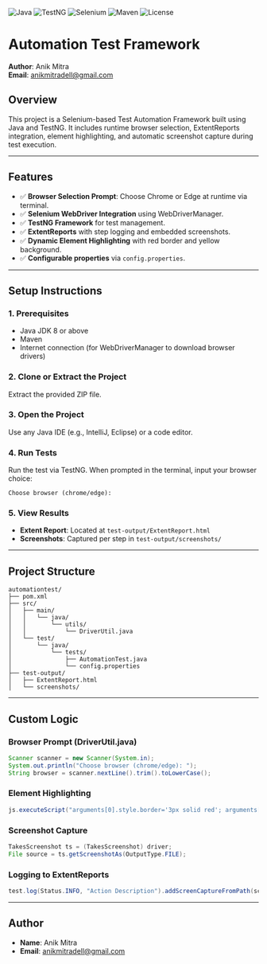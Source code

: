 ![Java](https://img.shields.io/badge/Java-17-blue.svg)
![TestNG](https://img.shields.io/badge/TestNG-Framework-green)
![Selenium](https://img.shields.io/badge/Selenium-Automation-43B02A)
![Maven](https://img.shields.io/badge/Maven-Build-red)
![License](https://img.shields.io/badge/license-MIT-lightgrey)

# Automation Test Framework

**Author**: Anik Mitra  
**Email**: anikmitradell@gmail.com

## Overview

This project is a Selenium-based Test Automation Framework built using Java and TestNG. 
It includes runtime browser selection, ExtentReports integration, element highlighting, 
and automatic screenshot capture during test execution.

---

## Features

- ✅ **Browser Selection Prompt**: Choose Chrome or Edge at runtime via terminal.
- ✅ **Selenium WebDriver Integration** using WebDriverManager.
- ✅ **TestNG Framework** for test management.
- ✅ **ExtentReports** with step logging and embedded screenshots.
- ✅ **Dynamic Element Highlighting** with red border and yellow background.
- ✅ **Configurable properties** via `config.properties`.

---

## Setup Instructions

### 1. Prerequisites

- Java JDK 8 or above
- Maven
- Internet connection (for WebDriverManager to download browser drivers)

### 2. Clone or Extract the Project

Extract the provided ZIP file.

### 3. Open the Project

Use any Java IDE (e.g., IntelliJ, Eclipse) or a code editor.

### 4. Run Tests

Run the test via TestNG. When prompted in the terminal, input your browser choice:

```
Choose browser (chrome/edge):
```

### 5. View Results

- **Extent Report**: Located at `test-output/ExtentReport.html`
- **Screenshots**: Captured per step in `test-output/screenshots/`

---

## Project Structure

```
automationtest/
├── pom.xml
├── src/
│   ├── main/
│   │   └── java/
│   │       └── utils/
│   │           └── DriverUtil.java
│   └── test/
│       └── java/
│           └── tests/
│               ├── AutomationTest.java
│               └── config.properties
├── test-output/
│   ├── ExtentReport.html
│   └── screenshots/
```

---

## Custom Logic

### Browser Prompt (DriverUtil.java)

```java
Scanner scanner = new Scanner(System.in);
System.out.println("Choose browser (chrome/edge): ");
String browser = scanner.nextLine().trim().toLowerCase();
```

### Element Highlighting

```java
js.executeScript("arguments[0].style.border='3px solid red'; arguments[0].style.background='yellow'", element);
```

### Screenshot Capture

```java
TakesScreenshot ts = (TakesScreenshot) driver;
File source = ts.getScreenshotAs(OutputType.FILE);
```

### Logging to ExtentReports

```java
test.log(Status.INFO, "Action Description").addScreenCaptureFromPath(screenshotPath);
```

---

## Author

- **Name**: Anik Mitra
- **Email**: anikmitradell@gmail.com


